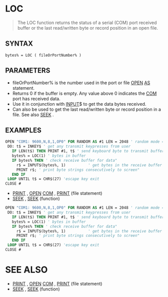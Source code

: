 # LOC
> The LOC function returns the status of a serial (COM) port received buffer or the last read/written byte or record position in an open file.

## SYNTAX
`bytes% = LOC ( fileOrPortNumber% )`

## PARAMETERS
* fileOrPortNumber% is the number used in the port or file [OPEN](OPEN.md) [AS](AS.md) statement.
* Returns 0 if the buffer is empty. Any value above 0 indicates the [COM](COM.md) port has received data.
* Use it in conjunction with [INPUT](INPUT.md)$ to get the data bytes received.
* Can also be used to get the last read/written byte or record position in a file. See also [SEEK](SEEK.md) .


## EXAMPLES

```vb
OPEN "COM1: 9600,N,8,1,OP0" FOR RANDOM AS #1 LEN = 2048 ' random mode = input and output
 DO: t$ = INKEY$ ' get any transmit keypresses from user
   IF LEN(t$) THEN PRINT #1, t$ ' send keyboard byte to transmit buffer
   bytes% = LOC(1) ' bytes in buffer
   IF bytes% THEN ' check receive buffer for data"
     r$ = INPUT$(bytes%, 1)          ' get bytes in the receive buffer
     PRINT r$; ' print byte strings consecutively to screen"
   END IF
 LOOP UNTIL t$ = CHR$(27) 'escape key exit
CLOSE #
```

* [PRINT](PRINT.md) , [OPEN](OPEN.md) [COM](COM.md) , [PRINT](PRINT.md) (file statement)
* [SEEK](SEEK.md) , [SEEK](SEEK.md) (function)

```vb
OPEN "COM1: 9600,N,8,1,OP0" FOR RANDOM AS #1 LEN = 2048 ' random mode = input and output
 DO: t$ = INKEY$ ' get any transmit keypresses from user
   IF LEN(t$) THEN PRINT #1, t$ ' send keyboard byte to transmit buffer
   bytes% = LOC(1) ' bytes in buffer
   IF bytes% THEN ' check receive buffer for data"
     r$ = INPUT$(bytes%, 1)          ' get bytes in the receive buffer
     PRINT r$; ' print byte strings consecutively to screen"
   END IF
 LOOP UNTIL t$ = CHR$(27) 'escape key exit
CLOSE #
```



# SEE ALSO
* [PRINT](PRINT.md) , [OPEN](OPEN.md) [COM](COM.md) , [PRINT](PRINT.md) (file statement)
* [SEEK](SEEK.md) , [SEEK](SEEK.md) (function)

